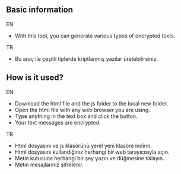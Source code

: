 ## Basic information
EN
* With this tool, you can generate various types of encrypted texts.
  
TR
* Bu araç ile çeşitli tiplerde kriptlanmış yazılar üretebilirsiniz.


## How is it used?
EN
* Download the html file and the js folder to the local new folder.
* Open the html file with any web browser you are using.
* Type anything in the text box and click the button.
* Your text messages are encrypted.

TR
* Html dosyasını ve js klasörünü yerel yeni klasöre indirin.
* Html dosyasını kullandığınız herhangi bir web tarayıcısıyla açın.
* Metin kutusuna herhangi bir şey yazın ve düğmesine tıklayın.
* Metin mesajlarınız şifrelenir.
